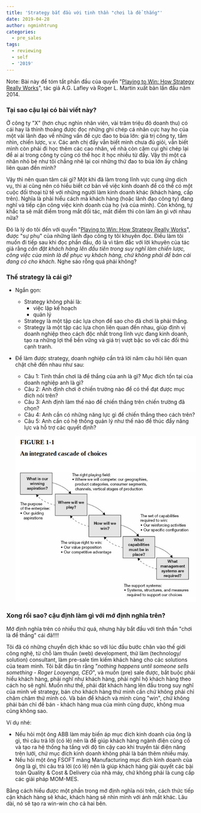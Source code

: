 ```yaml
---
title: 'Strategy bắt đầu với tinh thần "chơi là để thắng"'
date: 2019-04-28
author: ngminhtrung
categories:
  - pre_sales
tags:
  - reviewing
  - self
  - '2019'
---
```


Note: Bài này để tóm tắt phần đầu của quyển "[Playing to Win: How Strategy Really Works](https://www.goodreads.com/book/show/13586928-playing-to-win)", tác giả A.G. Lafley và Roger L. Martin xuất bản lần đầu năm 2014. 

### Tại sao cậu lại có bài viết này?

Ở công ty "X" (hơn chục nghìn nhân viên, vài trăm triệu đô doanh thu) có cái hay là thỉnh thoảng được đọc những ghi chép cá nhân cực hay ho của một vài lãnh đạo về những vấn đề cực đao to búa lớn: giá trị công ty, tầm nhìn, chiến lược, v.v. Các anh chị đấy vẫn biết mình chưa đủ giỏi, vẫn biết mình còn phải đi học thêm các cao nhân, về nhà còn cặm cụi ghi chép lại để ai ai trong công ty cũng có thể học ít học nhiều từ đấy. Vậy thì một cá nhân nhỏ bé như tôi chẳng nhẽ lại coi những thứ đao to búa lớn ấy chẳng liên quan đến mình? 

Vậy thì nên quan tâm cái gì? Một khi đã làm trong lĩnh vực cung ứng dịch vụ, thì ai cũng nên có hiểu biết cơ bản về việc kinh doanh để có thể có một cuộc đối thoại tử tế với những người làm kinh doanh khác (khách hàng, cấp trên). Nghĩa là phải hiểu cách mà khách hàng (hoặc lãnh đạo công ty) đang nghĩ và tiếp cận công việc kinh doanh của họ (và của mình). Còn không, tự khắc ta sẽ mất điểm trong mắt đối tác, mất điểm thì còn làm ăn gì với nhau nữa?

Đó là lý do tôi đến với quyển "[Playing to Win: How Strategy Really Works](https://www.goodreads.com/book/show/13586928-playing-to-win)", được "sự phụ" của những lãnh đạo công ty tôi khuyên đọc. Điều làm tôi muốn đi tiếp sau khi đọc phần đầu, đó là vì tâm đắc với lời khuyên của tác giả rằng *cần đặt khách hàng lên đầu tiên trong suy nghĩ làm chiến lược, công việc của mình là để phục vụ khách hàng, chứ không phải để bán cái đang có cho khách*. Nghe sáo rỗng quá phải không?

### Thế strategy là cái gì?

- Ngắn gọn:
  - Strategy không phải là:
    - việc lập kế hoạch
    - quản lý
  - Strategy là một tập các lựa chọn để sao cho đã chơi là phải thắng.
  - Strategy là một tập các lựa chọn liên quan đến nhau, giúp định vị doanh nghiệp theo cách độc nhất trong lĩnh vực đang kinh doanh, tạo ra những lợi thế bền vững và giá trị vượt bậc so với các đối thủ cạnh tranh. 

- Để làm được strategy, doanh nghiệp cần trả lời năm câu hỏi liên quan chặt chẽ đến nhau như sau:
  - Câu 1: Tinh thần chơi là để thắng của anh là gì? Mục đích tồn tại của doanh nghiệp anh là gì?
  - Câu 2: Anh định chơi ở chiến trường nào để có thể đạt được mục đích nói trên?
  - Câu 3: Anh định làm thế nào để chiến thắng trên chiến trường đã chọn?
  - Câu 4: Anh cần có những năng lực gì để chiến thắng theo cách trên?
  - Câu 5: Anh cần có hệ thống quản lý như thế nào để thúc đẩy năng lực và hỗ trợ các quyết định?

  ![An integrated cascade of choices](./illustration_01_strategy.png)

### Xong rồi sao? cậu định làm gì với mớ định nghĩa trên?

Mớ định nghĩa trên có nhiều thứ quá, nhưng hãy bắt đầu với tinh thần "chơi là để thắng" cái đã!!!! 

Tôi đã có những chuyển dịch khác so với lúc đầu bước chân vào thế giới công nghệ, từ chỗ làm thuần (web) development, thử làm (technology/ solution) consultant, làm pre-sale tìm kiếm khách hàng cho các solutions của team mình. Tôi bắt đầu tin rằng "*nothing happens until someone sells something - Roger Looyenga, CEO*", và muốn (pre) sale được, bắt buộc phải hiểu khách hàng, phải nghĩ như khách hàng, phải nghĩ hộ khách hàng theo cách họ sẽ nghĩ. Muốn như thế, phải đặt khách hàng lên đầu trong suy nghĩ của mình về strategy, bán cho khách hàng thứ mình cần chứ không phải chỉ chăm chăm thứ mình có. Và bán để khách và mình cùng "win", chứ không phải bán chỉ để bán - khách hàng mua của mình cũng được, không mua cũng không sao. 

Ví dụ nhé: 
- Nếu hỏi một ông ABB làm máy biến áp mục đích kinh doanh của ông là gì, thì câu trả lời (có lẽ) nên là để giúp khách hàng ngành điện củng cố và tạo ra hệ thống hạ tầng với độ tin cậy cao khi truyền tải điện năng trên lưới, chứ mục đích kinh doanh không phải là bán thêm nhiều máy. 
- Nếu hỏi một ông FSOFT mảng Manufacturing mục đích kinh doanh của ông là gì, thì câu trả lời (có lẽ) nên là giúp khách hàng giải quyết các bài toán Quality & Cost & Delivery của nhà máy, chứ không phải là cung cấp các giải pháp MOM-MES.

Bằng cách hiểu được một phần trong mớ định nghĩa nói trên, cách thức tiếp cận khách hàng sẽ khác, khách hàng sẽ nhìn mình với ánh mắt khác. Lâu dài, nó sẽ tạo ra win-win cho cả hai bên. 




